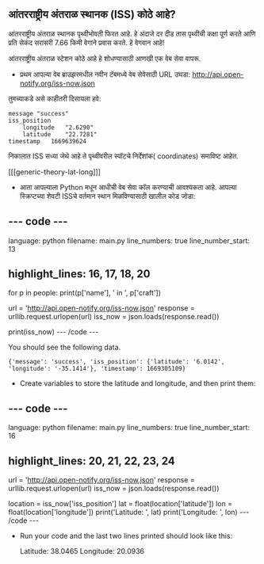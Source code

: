 ## आंतरराष्ट्रीय अंतराळ स्थानक (ISS) कोठे आहे?

आंतरराष्ट्रीय अंतराळ स्थानक पृथ्वीभोवती फिरत आहे. हे अंदाजे दर दीड तास पृथ्वीची कक्षा पूर्ण करते आणि प्रति सेकंद सरासरी 7.66 किमी वेगाने प्रवास करते. हे वेगवान आहे!

आंतरराष्ट्रीय अंतराळ स्टेशन कोठे आहे हे शोधण्यासाठी आणखी एक वेब सेवा वापरू.

+ प्रथम आपल्या वेब ब्राउझरमधील नवीन टॅबमध्ये वेब सेवेसाठी URL उघडा: <a href="http://api.open-notify.org/iss-now.json" target="_blank">http://api.open-notify.org/iss-now.json</a>

तुमच्याकडे असे काहीतरी दिसायला हवे:

    message "success"
    iss_position    
        longitude   "2.6290"
        latitude    "22.7281"
    timestamp   1669639624
    

निकालात ISS सध्या जेथे आहे ते पृथ्वीवरील स्पॉटचे निर्देशांक( coordinates) समाविष्ट आहेत.

[[[generic-theory-lat-long]]]

+ आता आपल्याला Python मधून आधीची वेब सेवा कॉल करण्याची आवश्यकता आहे. आपल्या स्क्रिप्टच्या शेवटी ISSचे वर्तमान स्थान मिळविण्यासाठी खालील कोड जोडा:

## \--- code \---

language: python filename: main.py line_numbers: true line_number_start: 13

## highlight_lines: 16, 17, 18, 20

for p in people: print(p['name'], ' in ', p['craft'])

url = 'http://api.open-notify.org/iss-now.json' response = urllib.request.urlopen(url) iss_now = json.loads(response.read())

print(iss_now) \--- /code \---

You should see the following data.

    {'message': 'success', 'iss_position': {'latitude': '6.0142', 'longitude': '-35.1414'}, 'timestamp': 1669305109}
    

+ Create variables to store the latitude and longitude, and then print them:

## \--- code \---

language: python filename: main.py line_numbers: true line_number_start: 16

## highlight_lines: 20, 21, 22, 23, 24

url = 'http://api.open-notify.org/iss-now.json' response = urllib.request.urlopen(url) iss_now = json.loads(response.read())

location = iss_now['iss_position'] lat = float(location['latitude']) lon = float(location['longitude']) print('Latitude: ', lat) print('Longitude: ', lon) \--- /code \---

+ Run your code and the last two lines printed should look like this:

    Latitude:  38.0465
    Longitude:  20.0936